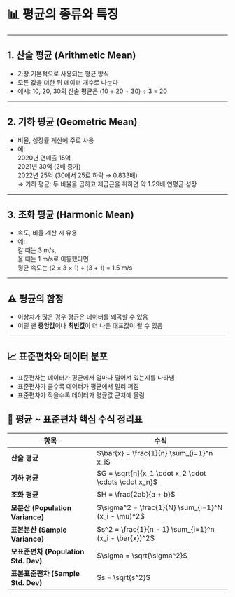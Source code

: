 # 📊 평균의 종류와 특징

---

## 1. 산술 평균 (Arithmetic Mean)

- 가장 기본적으로 사용되는 평균 방식
- 모든 값을 더한 뒤 데이터 개수로 나눈다
- 예시: 10, 20, 30의 산술 평균은 (10 + 20 + 30) ÷ 3 = 20

---

## 2. 기하 평균 (Geometric Mean)

- 비율, 성장률 계산에 주로 사용
- 예:  
  2020년 연매출 15억  
  2021년 30억 (2배 증가)  
  2022년 25억 (30에서 25로 하락 → 0.833배)  
  ⇒ 기하 평균: 두 비율을 곱하고 제곱근을 취하면 약 1.29배 연평균 성장

---

## 3. 조화 평균 (Harmonic Mean)

- 속도, 비율 계산 시 유용
- 예:  
  갈 때는 3 m/s,  
  올 때는 1 m/s로 이동했다면  
  평균 속도는 (2 × 3 × 1) ÷ (3 + 1) = 1.5 m/s

---

## ⚠️ 평균의 함정

- 이상치가 많은 경우 평균은 데이터를 왜곡할 수 있음
- 이럴 땐 **중앙값**이나 **최빈값**이 더 나은 대표값이 될 수 있음

---

## 📈 표준편차와 데이터 분포

- 표준편차는 데이터가 평균에서 얼마나 떨어져 있는지를 나타냄
- 표준편차가 클수록 데이터가 평균에서 멀리 퍼짐
- 표준편차가 작을수록 데이터가 평균값 근처에 몰림

## 📌 평균 ~ 표준편차 핵심 수식 정리표
| 항목                              | 수식                                                     |
| ------------------------------- | ------------------------------------------------------ |
| **산술 평균**                       | $\bar{x} = \frac{1}{n} \sum_{i=1}^n x_i$               |
| **기하 평균**                       | $G = \sqrt[n]{x_1 \cdot x_2 \cdot \cdots \cdot x_n}$   |
| **조화 평균**                       | $H = \frac{2ab}{a + b}$                                |
| **모분산 (Population Variance)**   | $\sigma^2 = \frac{1}{N} \sum_{i=1}^N (x_i - \mu)^2$    |
| **표본분산 (Sample Variance)**      | $s^2 = \frac{1}{n - 1} \sum_{i=1}^n (x_i - \bar{x})^2$ |
| **모표준편차 (Population Std. Dev)** | $\sigma = \sqrt{\sigma^2}$                             |
| **표본표준편차 (Sample Std. Dev)**    | $s = \sqrt{s^2}$                                       |


